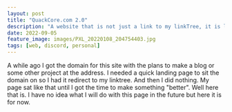 ```yaml
---
layout: post
title: "QuackCore.com 2.0"
description: "A website that is not just a link to my linkTree, it is like 10% more work"
date: 2022-09-05
feature_image: images/PXL_20220108_204754403.jpg
tags: [web, discord, personal]
---
```


A while ago I got the domain for this site with the plans to make a blog or some other project at the address. I needed a quick landing page to sit the domain on so I had it redirect to my linktree. And then I did nothing. My page sat like that until I got the time to make something "better". Well here that is. I have no idea what I will do with this page in the future but here it is for now.

<!--more-->



